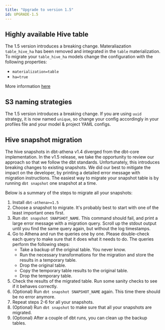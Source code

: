 ```yaml
---
title: "Upgrade to version 1.5"
id: UPGRADE-1.5
---
```


## Highly available Hive table

The 1.5 version introduces a breaking change. Materaliazation `table_hive_ha` has been removed and integrated in the
`table` materialization. To migrate your `table_hive_ha` models change the configuration with the following properties:

* `materialization=table`
* `ha=true`

More information [here](../configuration/materializations/hive.md)

## S3 naming strategies

The 1.5 version introduces a breaking change. If you are using `uuid` strategy, it is now named `unique`, so change
your config accordingly in your profiles file and your model & project YAML configs.

## Hive snapshot migration

The hive snapshots in dbt-athena v1.4 diverged from the dbt-core implementation.
In the v1.5 release, we take the opportunity to review our approach so that we follow the dbt standards.
Unfortunately, this introduces breaking changes to existing snapshots.
We did our best to mitigate the impact on the developer, by printing a detailed error message with migration instructions.
The easiest way to migrate your snapshot table is by running `dbt snapshot` one snapshot at a time.

Below is a summary of the steps to migrate all your snapshots:

1. Install `dbt-athena>=1.5`
2. Choose a snapshot to migrate. It's probably best to start with one of the least important ones first.
3. Run `dbt snapshot SNAPSHOT_NAME`. This command should fail, and print a large error message with a migration query. Scroll up the stdout output until you find the same query again, but without the log timestamps.
4. Go to Athena and run the queries one by one. Please double-check each query to make sure that it does what it needs to do. The queries perform the following steps:
    * Take a backup of the original table. You never know.
    * Run the necessary transformations for the migration and store the results in a temporary table.
    * Drop the original table.
    * Copy the temporary table results to the original table.
    * Drop the temporary table.
5. Check the results of the migrated table. Run some sanity checks to see if it behaves correctly.
6. (Optional) Run `dbt snapshot SNAPSHOT_NAME` again. This time there should be no error anymore.
7. Repeat steps 2-6 for all your snapshots.
8. (Optional) Run `dbt snapshot` to make sure that all your snapshots are migrated.
9. (Optional) After a couple of dbt runs, you can clean up the backup tables.
